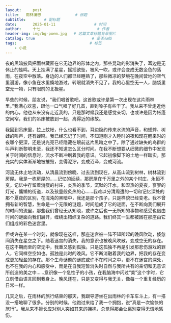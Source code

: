 ```yaml
---
layout:     post                       
title:   雨林漫想               # 标题
subtitle:        # 副标题
date:       2025-01-11                 # 时间
author:     十七                         # 作者
header-img: img/bg-poem.jpg   # 这篇文章标题背景图片
catalog: true                         # 是否归档
tags:                                # 标签
    - 小说
---
```

夜的黑暗披风把雨林藏匿在它无边界的形体之内，那些晃动的影消失了，耳边是无休止的蛙鸣。天上挂满了星星，摇摇欲坠，被风一吹，或许会变成无数金色的落雨，在夜空中散落。身边的人们都已经睡熟了，那些微凉的梦境在晚间营地的空气里漫游，像小鱼在水里倏地游过，转眼就消失不见了。我的心里空无一人，脑袋里空无一物，只有眼前的北极星。

早些的时候，朋友说，“我们唱首歌吧，这首歌或许是第一次出现在这片雨林里。”我满心欢喜，跟他一口气唱了好几首，直到嗓子有些干了。我从来不曾走近他的内心，他也从来没有走近我的，只是那时候我还是感觉亲切。也或许是因为帐篷空间窄，我们的吊床被放到一起，离得近的缘故。

我回到吊床里，拉上蚊帐，什么也看不到，耳边隐约传来水流的声音，和蟋蟀、树蛙的叫声，还有蝉鸣。我已经忘记了时间，不知道刚才入睡时的夜和现在醒来时的夜哪个更深，还是说光亮已经隐藏在眼前这片黑暗之中了。除了通过缺失的鸟群的叫声判断黎明未至，我还不知道怎么区分时间。在我不断想要从细微的细节中发现关于时间的信息时，流水不断冲刷着我的意识。它起初像脚下的土地一样踏实，那充实的实体渐渐地被摧毁，变得泥泞，变成沼泽，变成河流。

河流无休止地流动，从清晨流到傍晚、过去流到现在，从高山流到树林，树林流到房屋。我是一栋房屋的……记忆的延续，那房屋在千万里之外的某个村庄，永恒不变。记忆中存留着消瘦的村庄，炎热的季节，沉默的汗水，和湿热的夏夜，寥寥的灯光，慵懒的街道，以及孩童般炙热的心……我难以分清周遭的一切和记忆深处的那个夏夜的区别，在混沌的黑暗中，我还是那个孩子，只是样貌已经变老。我不曾拥有新的智慧，生命是一个无限的谜题，时间组成了它的谜面，在不断向我们展开的时间的流里，那些我们曾经无从知晓，或许之后也一无所知的事物和感受也借由时间的谜面向我们展开，缠绕出错综复杂的道路。我们终其一生都被困在那座由它们组成的彩色迷宫里。

但或许在某一个时刻，就像现在这样，那座迷宫被一阵不知所起的晚风吹动，倏忽间消失在星空之下。随着迷宫的消失，我的意识也被晚风吹散，变成空无的存在。在这不期而至的空无中，我重又感到孤独。只是这孤独不再是引发那悲伤游戏的罪人，它同样空空如也。孤独是此时的晚风。它不断消融着我的边界，把我的存在变成更加轻盈的存在。那个生命谜题的谜底或许不在时间之中，更不在迷宫的深处，也不在我的内心和感受中，而是在自我短暂消失时自然与我所共有的亲切和无意识所创造的美之中……意识像一个急性子的小孩，在我脑海中闪过“美”这个字时，它立刻借由语言回到我身上。晚风还在，只是又变得与我无关，像每一个重复经历的日常一样。

几天之后，在雨林的旅行结束的那天，我跟导游坐在出雨林的卡车车斗上，有一搭没一搭地聊了很多。分别的时候，他跑过来给了我一个拥抱，说“真是一次愉快的旅行”。我从来不擅长应对别人突如其来的拥抱，总觉得那会让离别变得无谓地感伤。
